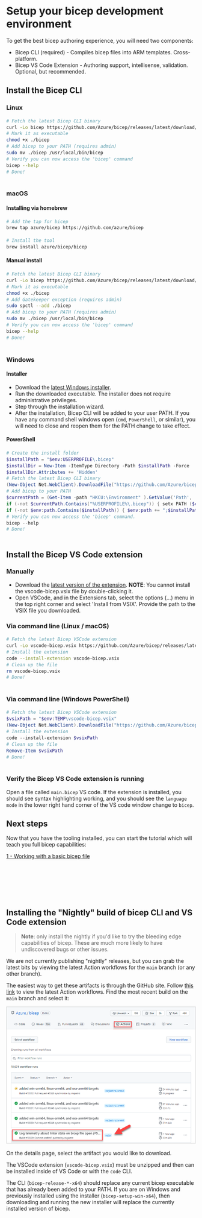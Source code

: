 # Setup your bicep development environment

To get the best bicep authoring experience, you will need two components:

* Bicep CLI (required) - Compiles bicep files into ARM templates. Cross-platform.
* Bicep VS Code Extension - Authoring support, intellisense, validation. Optional, but recommended.

## Install the Bicep CLI

### Linux
```sh
# Fetch the latest Bicep CLI binary
curl -Lo bicep https://github.com/Azure/bicep/releases/latest/download/bicep-linux-x64
# Mark it as executable
chmod +x ./bicep
# Add bicep to your PATH (requires admin)
sudo mv ./bicep /usr/local/bin/bicep
# Verify you can now access the 'bicep' command
bicep --help
# Done!
  
```

### macOS

#### Installing via homebrew

```sh
# Add the tap for bicep
brew tap azure/bicep https://github.com/azure/bicep

# Install the tool
brew install azure/bicep/bicep
```

#### Manual install

```sh
# Fetch the latest Bicep CLI binary
curl -Lo bicep https://github.com/Azure/bicep/releases/latest/download/bicep-osx-x64
# Mark it as executable
chmod +x ./bicep
# Add Gatekeeper exception (requires admin)
sudo spctl --add ./bicep
# Add bicep to your PATH (requires admin)
sudo mv ./bicep /usr/local/bin/bicep
# Verify you can now access the 'bicep' command
bicep --help
# Done!
  
```

### Windows

#### Installer
* Download the [latest Windows installer](https://github.com/Azure/bicep/releases/latest/download/bicep-setup-win-x64.exe).
* Run the downloaded executable. The installer does not require administrative privileges.
* Step through the installation wizard.
* After the installation, Bicep CLI will be added to your user PATH. If you have any command shell windows open (`cmd`, `PowerShell`, or similar), you will need to close and reopen them for the PATH change to take effect.

#### PowerShell
```powershell
# Create the install folder
$installPath = "$env:USERPROFILE\.bicep"
$installDir = New-Item -ItemType Directory -Path $installPath -Force
$installDir.Attributes += 'Hidden'
# Fetch the latest Bicep CLI binary
(New-Object Net.WebClient).DownloadFile("https://github.com/Azure/bicep/releases/latest/download/bicep-win-x64.exe", "$installPath\bicep.exe")
# Add bicep to your PATH
$currentPath = (Get-Item -path "HKCU:\Environment" ).GetValue('Path', '', 'DoNotExpandEnvironmentNames')
if (-not $currentPath.Contains("%USERPROFILE%\.bicep")) { setx PATH ($currentPath + ";%USERPROFILE%\.bicep") }
if (-not $env:path.Contains($installPath)) { $env:path += ";$installPath" }
# Verify you can now access the 'bicep' command.
bicep --help
# Done!
  
```

## Install the Bicep VS Code extension

### Manually
* Download the [latest version of the extension](https://github.com/Azure/bicep/releases/latest/download/vscode-bicep.vsix). **NOTE**: You cannot install the vscode-bicep.vsix file by double-clicking it.
* Open VSCode, and in the Extensions tab, select the options (...) menu in the top right corner and select 'Install from VSIX'. Provide the path to the VSIX file you downloaded.

### Via command line (Linux / macOS)
```sh
# Fetch the latest Bicep VSCode extension
curl -Lo vscode-bicep.vsix https://github.com/Azure/bicep/releases/latest/download/vscode-bicep.vsix
# Install the extension
code --install-extension vscode-bicep.vsix
# Clean up the file
rm vscode-bicep.vsix
# Done!
  
```

### Via command line (Windows PowerShell)
```powershell
# Fetch the latest Bicep VSCode extension
$vsixPath = "$env:TEMP\vscode-bicep.vsix"
(New-Object Net.WebClient).DownloadFile("https://github.com/Azure/bicep/releases/latest/download/vscode-bicep.vsix", $vsixPath)
# Install the extension
code --install-extension $vsixPath
# Clean up the file
Remove-Item $vsixPath
# Done!
  
```

### Verify the Bicep VS Code extension is running

Open a file called `main.bicep` VS code. If the extension is installed, you should see syntax highlighting working, and you should see the `language mode` in the lower right hand corner of the VS code window change to `bicep`.

## Next steps

Now that you have the tooling installed, you can start the tutorial which will teach you full bicep capabilities:

[1 - Working with a basic bicep file](./tutorial/01-simple-template.md)


<br>
<br>
<br>
<br>
<br>

## Installing the "Nightly" build of bicep CLI and VS Code extension

>**Note**: only install the nightly if you'd like to try the bleeding edge capabilities of bicep. These are much more likely to have undiscovered bugs or other issues. 

We are not currently publishing "nightly" releases, but you can grab the latest bits by viewing the latest Action workflows for the `main` branch (or any other branch).

The easiest way to get these artifacts is through the GitHub site. Follow [this link](https://github.com/Azure/bicep/actions) to view the latest Action workflows. Find the most recent build on the `main` branch and select it:

![](./images/bicep-select-action.png)

On the details page, select the artifact you would like to download.

The VSCode extension (`vscode-bicep.vsix`) must be unzipped and then can be installed inside of VS Code or with the `code` CLI.

The CLI (`bicep-release-*-x64`) should replace any current bicep executable that has already been added to your PATH. If you are on Windows and previously installed using the installer (`bicep-setup-win-x64`), then downloading and running the new installer will replace the currently installed version of bicep.
